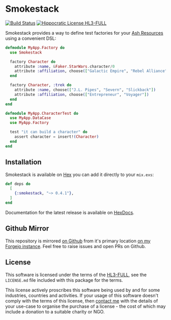 # Smokestack

[![Build Status](https://drone.harton.nz/api/badges/james/smokestack/status.svg?ref=refs/heads/main)](https://drone.harton.nz/james/smokestack)
[![Hippocratic License HL3-FULL](https://img.shields.io/static/v1?label=Hippocratic%20License&message=HL3-FULL&labelColor=5e2751&color=bc8c3d)](https://firstdonoharm.dev/version/3/0/full.html)

Smokestack provides a way to define test factories for your [Ash Resources](https://ash-hq.org/docs/module/ash/latest/ash-resource) using a convenient DSL:

```elixir
defmodule MyApp.Factory do
  use Smokestack

  factory Character do
    attribute :name, &Faker.StarWars.character/0
    attribute :affiliation, choose(["Galactic Empire", "Rebel Alliance"])
  end

  factory Character, :trek do
    attribute :name, choose(["J.L. Pipes", "Severn", "Slickback"])
    attribute :affiliation, choose(["Entrepreneur", "Voyager"])
  end
end

defmodule MyApp.CharacterTest do
  use MyApp.DataCase
  use MyApp.Factory

  test "it can build a character" do
    assert character = insert!(Character)
  end
end
```

## Installation

Smokestack is available on [Hex](https://hex.pm/packages/smokestack) you can
add it directly to your `mix.exs`:

```elixir
def deps do
  [
    {:smokestack, "~> 0.4.1"},
  ]
end
```

Documentation for the latest release is available on [HexDocs](http://hexdocs.pm/smokestack).

## Github Mirror

This repository is mirrored [on Github](https://github.com/jimsynz/smokestack)
from it's primary location [on my Forgejo instance](https://harton.dev/james/smokestack).
Feel free to raise issues and open PRs on Github.

## License

This software is licensed under the terms of the
[HL3-FULL](https://firstdonoharm.dev), see the `LICENSE.md` file included with
this package for the terms.

This license actively proscribes this software being used by and for some
industries, countries and activities. If your usage of this software doesn't
comply with the terms of this license, then [contact me](mailto:james@harton.nz)
with the details of your use-case to organise the purchase of a license - the
cost of which may include a donation to a suitable charity or NGO.
